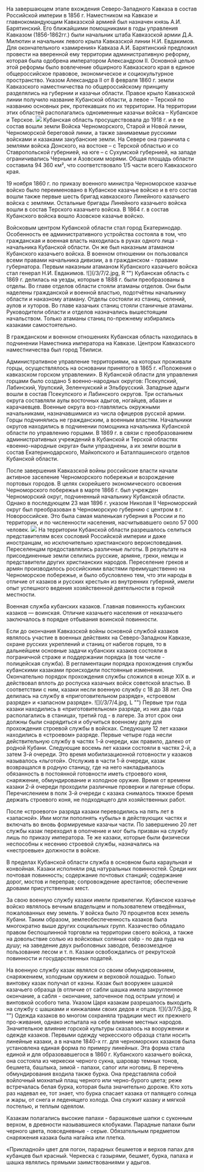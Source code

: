 На завершающем этапе вхождения Северо-Западного Кавказа в состав Российской империи в 1856 г. Наместником на Кавказе и главнокомандующим Кавказской армией был назначен князь А.И. Барятинский. Его ближайшими помощниками в годы управления Кавказом (1856-1862гг.) были начальник штаба Кавказской армии Д.А. Милютин и начальник левого крыла Кавказской линии Н.И. Евдакимов. Для окончательного «замирения» Кавказа А.И. Барятинский предложил провести на вверенной ему территории административную реформу, которая была одобрена императором Александром  II. Основной целью этой реформы было  вовлечение обширного Кавказского края в единое общероссийское правовое, экономическое и социокультурное пространство. Указом Александра II от 8 февраля 1860 г. земли Кавказского наместничества по общероссийскому принципу разделялись на губернии и казачьи области. Правое крыло Кавказской линии получило название Кубанской области, а левое – Терской по названию основных рек, протекавших по их территории. На территории этих областей располагались одноименные казачьи войска – Кубанское и Терское. 
![](/3/7/1.jpg "")
Кубанская область  просуществовала до 1918 г. и в ее состав вошли земли Войска Черноморского, Старой и Новой линии, Черноморской береговой линии, а также занимаемые русскими войсками и казаками закубанские земли. На Севере она граничила с землями войска Донского, на востоке – с Терской областью и со Ставропольской губернией, на юге – с Сухумской губернией, на западе ограничивались Черным и Азовским морями. Общая площадь области составила 94 360 км², что соответствовало 1/5 части всего Кавказского края.

19 ноября 1860 г. по приказу военного министра Черноморское казачье войско было переименовано в Кубанское казачье войско и в его состав вошли также первые шесть бригад кавказского Линейного казачьего войска с землями. Остальные бригады Линейного казачьего войска вошли в состав Терского казачьего войска. В 1864 г. в состав Кубанского войска вошло Азовское казачье войско. 

Войсковым центром Кубанской области стал город Екатеринодар. Особенность ее административного устройства состояла в том, что гражданская и военная власть находилась в руках одного лица - начальника Кубанской области. Он же был наказным атаманом Кубанского казачьего войска. В военном отношении он пользовался всеми правами начальника дивизии, а в гражданском - правами губернатора. Первым наказным атаманом Кубанского казачьего   войска стал генерал Н.И. Евдакимов. 
![](/3/7/2.jpg, R "")
Кубанская область с 1869 г. делилась на уезды, которые в 1888 г. были преобразованы в отделы. Во главе отделов области стояли атаманы отделов. Они были наделены гражданской и военной властью, подотчётны начальнику области и наказному атаману. Отделы состояли из станиц, селений, аулов и хуторов. Во главе казачьих станиц стояли станичные атаманы. Руководители области и отделов назначались вышестоящим начальством. Только атаманы станиц по-прежнему избирались казаками самостоятельно.

В гражданском и военном отношениях Кубанская область находилась в подчинении Наместника императора на Кавказе. Центром Кавказского наместничества был город Тбилиси.

Административное управление территориями, на которых проживали горцы, осуществлялось на основании принятого в 1865 г. «Положения о кавказском горском управлении». В Кубанской области для управления горцами было создано 5 военно-народных округов: Псекупский, Лабинский, Урупский, Зеленчукский и Эльбрусский. Западные адыги вошли в состав Псекупского и Лабинского округов. Три остальных округа составляли аулы восточных адыгов, ногайцев, абазин и карачаевцев. Военные округа воз-главлялись окружными начальниками, назначавшимися из числа офицеров русской армии. Горцы подчинялись не гражданским, а военным властям. Начальники округов находились в подчинении помощника начальника Кубанской области по управлению горцами. В 1869 г. в связи с преобразованием административных учреждений в Кубанской и Терской областях «военно-народные округа» были упразднены, а их земли вошли в состав Екатеринодарского, Майкопского и Баталпашинского отделов Кубанской области.

После завершения Кавказской войны российские власти начали активное заселение Черноморского побережья и возрождение портовых городов. В целях скорейшего экономического освоения Черноморского побережья в марте 1866 г. был учрежден Черноморский округ, подчиненный начальнику Кубанской области. Однако в последующем 23 мая 1896 г. указом Николая II Черноморский округ был преобразован в Черноморскую губернию с центром в г. Новороссийске. Это была самая маленькая губерния в России и по территории, и по численности населения, насчитывавшего около 57 000 человек.
![](/3/7/3.jpg "")
На территории Кубанской области разрешалось селиться представителям всех сословий Российской империи и даже иностранцам, но исключительно христианского вероисповедания. Переселенцам предоставлялись различные льготы. В результате на присоединенные земли селились русские, армяне, греки, немцы и представители других христианских народов. Переселение греков и армян производилось российскими властями преимущественно на Черноморское побережье, и было обусловлено тем, что эти народы в отличие от казаков и русских крестьян из внутренних губерний, имели опыт успешного ведения хозяйственной деятельности в горной местности. 

Военная служба кубанских казаков. Главная повинность кубанских казаков — воинская. Отличие казачьего населения от неказачьего заключалось в порядке отбывания воинской повинности. 

Если до окончания Кавказской войны основной службой казаков являлось участие в военных действиях на Северо-Западном Кавказе, охране русских укреплений и станиц от набегов горцев, то в дальнейшем основные задачи кубанских казаков состояли в пограничной страже и поддержании порядка (в том числе - полицейская служба). В регламентации порядка прохождения службы кубанскими казаками происходили постоянные изменения. Окончательно порядок прохождения службы сложился в конце ХIХ в. и действовал вплоть до роспуска казачьих войск советской властью. В соответствии с ним,  казаки несли военную службу с 18 до 38 лет. Она делилась на службу в «приготовительном разряде», «строевом разряде» и «запасном разряде». 
![](/3/7/4.jpg, L "")
Первые три года казаки находились в «приготовительном» разряде, из них два года располагались в станицах, третий год - в лагере. За этот срок они должны были снарядиться и обучиться военному делу для прохождения строевой службы в войсках. Следующие 12 лет казаки находились в «строевом» разряде. Первые четыре года несли действительную службу в частях 1-й очереди, как правило, далеко от родной Кубани. Следующие восемь лет казаки состояли в частях 2-й, а затем З-й очереди. Это время мобилизационной готовности у казаков называлось «льготой». Отслужив в части 1-й очереди, казак возвращался в родную станицу, где на него накладывалось обязанность в постоянной готовности иметь строевого коня, снаряжение, обмундирование и холодное оружие. Время от времени казаки 2-й очереди проходили различные проверки и лагерные сборы. Перечислением в полк 3-й очереди с казака снималось тяжкое бремя держать строевого коня, не подходящего для хозяйственных работ.

После «строевого» разряда казаки переводились на пять лет в «запасной». Ими могли пополнять «убыль» в действующих частях и включать во вновь формируемые казачьи части. По завершению 20 лет службы казак переходил в ополчение и мог быть призван на службу лишь по приказу императора. Те же казаки, которые были физически неспособны к несению строевой службы, назначались на «нестроевые» должности в войске.

В пределах Кубанской области служба в основном была караульная и конвойная. Казаки исполняли ряд натуральных повинностей. Среди них почтовая повинность; содержание почтовых станций; содержание дорог, мостов и переправ; сопровождение арестантов; обеспечение дровами присутственных мест. 

За свою военную службу казаки имели привилегии. Кубанское казачье войско являлось вечным владельцем и пользователем отведённых, пожалованных ему земель. У войска было 70 процентов всех земель Кубани. Таким образом, землеобеспеченность казаков была многократно выше других социальных групп. Казачество обладало правом беспошлинной торговли на территории своего войска, а также на довольствие солью из войсковых соляных озёр - по два пуда на душу; на заведение двух рыболовных заводов, безвозмездное пользование лесом и т. п. Казаки освобождались от рекрутской повинности и государственных податей.

На военную службу казак являлся со своим обмундированием, снаряжением, холодным оружием и верховой лошадью. Только винтовку казак получал от казны. Казак был вооружен шашкой казачьего образца (в отличие от сабли шашка имела закругленное окончание, а сабля - окончание, заточенное под острым углом) и винтовкой особого типа. Указом Царя казакам разрешалось выходить на службу с шашками и кинжалами своих дедов и отцов.
![](/3/7/5.jpg, R "")
Одежда казаков во многом сохраняла традиции мест их прежнего про-живания, однако испытала на себе влияние местных народов. Значительное влияние горской культуры сказалось на вооружении и одежде казаков. Первыми одежду черкесского образца стали носить линейные казаки, а в начале 1840-х гг. для черноморских казаков была установлена единая форма по примеру линейных. Эта форма стала единой и для образовавшегося в 1860 г. Кубанского казачьего войска, она состояла из черкески черного сукна, шаровар темных тонов, бешмета, башлыка, зимой - папахи, сапог или ноговиц. В перечень обмундирования входила также бурка. Она представляла собой войлочный мохнатый плащ черного или черно-бурого цвета; реже встречалась белая бурка,  которая была значительно дороже. Кто хоть раз надевал ее, тот знает, что бурка спасает казака от палящего солнца и жары, от снега и леденящего холода. Она служит казаку и мягкой постелью, и теплым одеялом.

Казакам полагались высокие папахи - барашковые шапки с суконным верхом, в древности называвшиеся клобуками. Парадные папахи были черного цвета, повседневные - серые. Обязательным предметом снаряжения казака была нагайка или плетка.

«Прикладной» цвет для погон, парадных бешметов и верхов папах для кубанцев был красный. Черкеска c газырями, бешмет, бурка, папаха и шашка являлись прямыми заимствованиями у адыгов.
